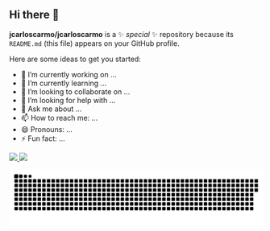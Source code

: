 ## Hi there 👋


**jcarloscarmo/jcarloscarmo** is a ✨ _special_ ✨ repository because its `README.md` (this file) appears on your GitHub profile.

Here are some ideas to get you started:

- 🔭 I’m currently working on ...
- 🌱 I’m currently learning ...
- 👯 I’m looking to collaborate on ...
- 🤔 I’m looking for help with ...
- 💬 Ask me about ...
- 📫 How to reach me: ...
- 😄 Pronouns: ...
- ⚡ Fun fact: ...




<div>

<a href="https://github.com/jcarloscarmo">
<img loading="lazy" height="180em" src="https://github-readme-stats.vercel.app/api/top-langs/?username=jcarloscarmo&layout=compact&langs_count=7&theme=dracula"/>
<img loading="lazy" height="180em" src="https://github-readme-stats.vercel.app/api?username=jcarloscarmo&show_icons=true&theme=dracula&include_all_commits=true&count_private=true"/>
</div>

![Snake animation](https://raw.githubusercontent.com/jcarloscarmo/jcarloscarmo/main/dist/github-contribution-grid-snake.svg)



